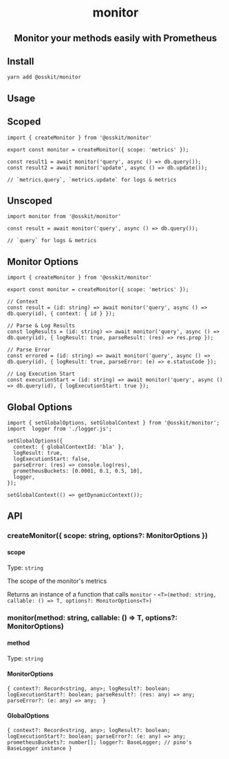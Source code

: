 <div align="center">

# monitor

## Monitor your methods easily with Prometheus

</div>

## Install
```
yarn add @osskit/monitor
```

## Usage
## Scoped
```
import { createMonitor } from '@osskit/monitor'

export const monitor = createMonitor({ scope: 'metrics' });

const result1 = await monitor('query', async () => db.query());
const result2 = await monitor('update', async () => db.update());

// `metrics.query`, `metrics.update` for logs & metrics
```
## Unscoped
```
import monitor from '@osskit/monitor'

const result = await monitor('query', async () => db.query());

// `query` for logs & metrics
```
## Monitor Options
```
import { createMonitor } from '@osskit/monitor'

export const monitor = createMonitor({ scope: 'metrics' });

// Context
const result = (id: string) => await monitor('query', async () => db.query(id), { context: { id } });

// Parse & Log Results
const logResults = (id: string) => await monitor('query', async () => db.query(id), { logResult: true, parseResult: (res) => res.prop });

// Parse Error
const errored = (id: string) => await monitor('query', async () => db.query(id), { logResult: true, parseError: (e) => e.statusCode });

// Log Execution Start
const executionStart = (id: string) => await monitor('query', async () => db.query(id), { logExecutionStart: true });
```

## Global Options
```
import { setGlobalOptions, setGlobalContext } from '@osskit/monitor';
import  logger from './logger.js';

setGlobalOptions({
  context: { globalContextId: 'bla' },
  logResult: true,
  logExecutionStart: false,
  parseError: (res) => console.log(res),
  prometheusBuckets: [0.0001, 0.1, 0.5, 10],
  logger,
});

setGlobalContext(() => getDynamicContext());
```

## API
### createMonitor({ scope: string, options?: MonitorOptions })
#### scope
Type: `string`

The scope of the monitor's metrics

Returns an instance of a function that calls `monitor` - `<T>(method: string, callable: () => T, options?: MonitorOptions<T>)`

### monitor(method: string, callable: () => T, options?: MonitorOptions)
#### method
Type: `string`

#### MonitorOptions
`{ context?: Record<string, any>;
  logResult?: boolean;
  logExecutionStart?: boolean;
  parseResult?: (res: any) => any;
  parseError?: (e: any) => any; 
  }`
  #### GlobalOptions
`{ context?: Record<string, any>;
  logResult?: boolean;
  logExecutionStart?: boolean;
  parseError?: (e: any) => any;
  prometheusBuckets?: number[];
  logger?: BaseLogger; // pino's BaseLogger instance
  }`
